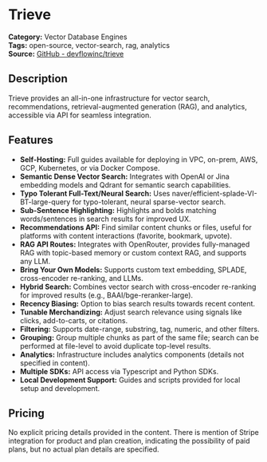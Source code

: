 # Trieve

**Category:** Vector Database Engines  
**Tags:** open-source, vector-search, rag, analytics  
**Source:** [GitHub - devflowinc/trieve](https://github.com/devflowinc/trieve)

## Description
Trieve provides an all-in-one infrastructure for vector search, recommendations, retrieval-augmented generation (RAG), and analytics, accessible via API for seamless integration.

## Features
- **Self-Hosting:** Full guides available for deploying in VPC, on-prem, AWS, GCP, Kubernetes, or via Docker Compose.
- **Semantic Dense Vector Search:** Integrates with OpenAI or Jina embedding models and Qdrant for semantic search capabilities.
- **Typo Tolerant Full-Text/Neural Search:** Uses naver/efficient-splade-VI-BT-large-query for typo-tolerant, neural sparse-vector search.
- **Sub-Sentence Highlighting:** Highlights and bolds matching words/sentences in search results for improved UX.
- **Recommendations API:** Find similar content chunks or files, useful for platforms with content interactions (favorite, bookmark, upvote).
- **RAG API Routes:** Integrates with OpenRouter, provides fully-managed RAG with topic-based memory or custom context RAG, and supports any LLM.
- **Bring Your Own Models:** Supports custom text embedding, SPLADE, cross-encoder re-ranking, and LLMs.
- **Hybrid Search:** Combines vector search with cross-encoder re-ranking for improved results (e.g., BAAI/bge-reranker-large).
- **Recency Biasing:** Option to bias search results towards recent content.
- **Tunable Merchandizing:** Adjust search relevance using signals like clicks, add-to-carts, or citations.
- **Filtering:** Supports date-range, substring, tag, numeric, and other filters.
- **Grouping:** Group multiple chunks as part of the same file; search can be performed at file-level to avoid duplicate top-level results.
- **Analytics:** Infrastructure includes analytics components (details not specified in content).
- **Multiple SDKs:** API access via Typescript and Python SDKs.
- **Local Development Support:** Guides and scripts provided for local setup and development.

## Pricing
No explicit pricing details provided in the content. There is mention of Stripe integration for product and plan creation, indicating the possibility of paid plans, but no actual plan details are specified.
